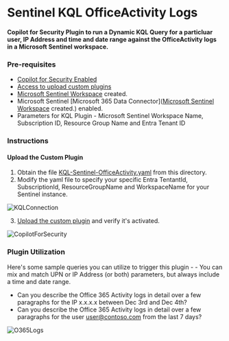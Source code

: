 # Sentinel KQL OfficeActivity Logs

#### Copilot for Security Plugin to run a Dynamic KQL Query for a particluar user, IP Address and time and date range against the OfficeActivity logs in a Microsoft Sentinel workspace.

### Pre-requisites

* [Copilot for Security Enabled](https://learn.microsoft.com/en-us/security-copilot/get-started-security-copilot#onboarding-to-microsoft-security-copilot)
* [Access to upload custom plugins](https://learn.microsoft.com/en-us/security-copilot/manage-plugins?tabs=securitycopilotplugin#managing-custom-plugins)
* [Microsoft Sentinel Workspace](https://learn.microsoft.com/en-us/azure/sentinel/quickstart-onboard) created.
* Microsoft Sentinel [Microsoft 365 Data Connector]([Microsoft Sentinel Workspace](https://learn.microsoft.com/en-us/azure/sentinel/quickstart-onboard) created.) enabled.
* Parameters for KQL Plugin - Microsoft Sentinel Workspace Name, Subscription ID, Resource Group Name and Entra Tenant ID

### Instructions
#### Upload the Custom Plugin

1. Obtain the file [KQL-Sentinel-OfficeActivity.yaml](https://github.com/SCStelz/CopilotForSecurity/blob/main/CustomPlugIns/KQL-Sentinel-OfficeActivity/KQL-Sentinel-OfficeActivity.yaml) from this directory.
2. Modify the yaml file to specify your specific Entra TentantId, SubscriptionId, ResourceGroupName and WorkspaceName for your Sentinel instance.

![KQLConnection](https://github.com/SCStelz/CopilotForSecurity/blob/main/Images/kql-connection.png)

3. [Upload the custom plugin](https://learn.microsoft.com/en-us/security-copilot/manage-plugins?tabs=securitycopilotplugin#add-custom-plugins) and verify it's activated.

![CopilotForSecurity](https://learn.microsoft.com/en-us/security-copilot/media/add-plugin-button.png)

### Plugin Utilization

Here's some sample queries you can utilize to trigger this plugin -  - You can mix and match UPN or IP Address (or both) parameters, but always include a time and date range.

* Can you describe the Office 365 Activity logs in detail over a few paragraphs for the IP x.x.x.x between Dec 3rd and Dec 4th?
* Can you describe the Office 365 Activity logs in detail over a few paragraphs for the user user@contoso.com from the last 7 days?

![O365Logs](https://github.com/SCStelz/CopilotForSecurity/blob/main/Images/O365logs-Masked.png)



